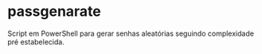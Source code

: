 # passgenarate
Script em PowerShell para gerar senhas aleatórias seguindo complexidade pré estabelecida.
